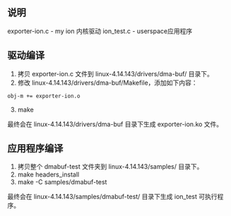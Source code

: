 ## 说明
exporter-ion.c - my ion 内核驱动
ion_test.c - userspace应用程序

## 驱动编译
1. 拷贝 exporter-ion.c 文件到 linux-4.14.143/drivers/dma-buf/ 目录下。
2. 修改 linux-4.14.143/drivers/dma-buf/Makefile，添加如下内容：
```bash
obj-m += exporter-ion.o
```
3. make

最终会在 linux-4.14.143/drivers/dma-buf 目录下生成 exporter-ion.ko 文件。



## 应用程序编译
1. 拷贝整个 dmabuf-test 文件夹到 linux-4.14.143/samples/ 目录下。
2. make headers_install
3. make -C samples/dmabuf-test

最终会在 linux-4.14.143/samples/dmabuf-test/ 目录下生成 ion_test 可执行程序。
